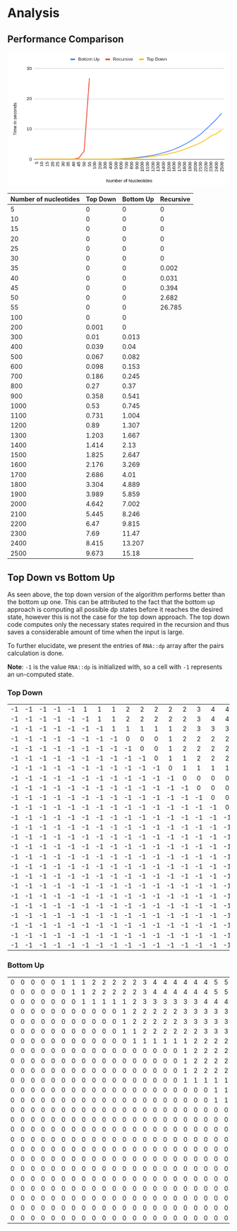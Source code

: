 # Analysis

## Performance Comparison

![graph](images/graph.png)

| Number of nucleotides | Top Down | Bottom Up | Recursive |
| --------------------- | -------- | --------- | --------- |
| 5                     | 0        | 0         | 0         |
| 10                    | 0        | 0         | 0         |
| 15                    | 0        | 0         | 0         |
| 20                    | 0        | 0         | 0         |
| 25                    | 0        | 0         | 0         |
| 30                    | 0        | 0         | 0         |
| 35                    | 0        | 0         | 0.002     |
| 40                    | 0        | 0         | 0.031     |
| 45                    | 0        | 0         | 0.394     |
| 50                    | 0        | 0         | 2.682     |
| 55                    | 0        | 0         | 26.785    |
| 100                   | 0        | 0         |           |
| 200                   | 0.001    | 0         |           |
| 300                   | 0.01     | 0.013     |           |
| 400                   | 0.039    | 0.04      |           |
| 500                   | 0.067    | 0.082     |           |
| 600                   | 0.098    | 0.153     |           |
| 700                   | 0.186    | 0.245     |           |
| 800                   | 0.27     | 0.37      |           |
| 900                   | 0.358    | 0.541     |           |
| 1000                  | 0.53     | 0.745     |           |
| 1100                  | 0.731    | 1.004     |           |
| 1200                  | 0.89     | 1.307     |           |
| 1300                  | 1.203    | 1.667     |           |
| 1400                  | 1.414    | 2.13      |           |
| 1500                  | 1.825    | 2.647     |           |
| 1600                  | 2.176    | 3.269     |           |
| 1700                  | 2.686    | 4.01      |           |
| 1800                  | 3.304    | 4.889     |           |
| 1900                  | 3.989    | 5.859     |           |
| 2000                  | 4.642    | 7.002     |           |
| 2100                  | 5.445    | 8.246     |           |
| 2200                  | 6.47     | 9.815     |           |
| 2300                  | 7.69     | 11.47     |           |
| 2400                  | 8.415    | 13.207    |           |
| 2500                  | 9.673    | 15.18     |           |

## Top Down vs Bottom Up

As seen above, the top down version of the algorithm performs better than the bottom up one. This can be attributed to the fact that the bottom up approach is computing all possible dp states before it reaches the desired state, however this is not the case for the top down approach. The top down code computes only the necessary states required in the recursion and thus saves a considerable amount of time when the input is large.

To further elucidate, we present the entries of `RNA::dp` array after the pairs calculation is done.

**Note**: `-1` is the value `RNA::dp` is initialized with, so a cell with `-1` represents an un-computed state.

### Top Down

|     |     |     |     |     |     |     |     |     |     |     |     |     |     |     |     |     |     |     |     |     |     |     |     |     |
| :-: | :-: | :-: | :-: | :-: | :-: | :-: | :-: | :-: | :-: | :-: | :-: | :-: | :-: | :-: | :-: | :-: | :-: | :-: | :-: | :-: | :-: | :-: | :-: | :-: |
| -1  | -1  | -1  | -1  | -1  |  1  |  1  |  1  |  2  |  2  |  2  |  2  |  2  |  3  |  4  |  4  |  4  |  4  |  4  |  4  |  5  |  5  |  5  |  6  |  6  |
| -1  | -1  | -1  | -1  | -1  | -1  |  1  |  1  |  2  |  2  |  2  |  2  |  2  |  3  |  4  |  4  |  4  |  4  |  4  |  4  |  5  |  5  |  5  |  5  | -1  |
| -1  | -1  | -1  | -1  | -1  | -1  | -1  |  1  |  1  |  1  |  1  |  1  |  2  |  3  |  3  |  3  |  3  |  3  |  3  |  4  |  4  | -1  | -1  | -1  | -1  |
| -1  | -1  | -1  | -1  | -1  | -1  | -1  | -1  |  0  |  0  |  0  |  1  |  2  |  2  |  2  |  2  |  2  |  3  |  3  |  3  |  3  |  3  | -1  | -1  | -1  |
| -1  | -1  | -1  | -1  | -1  | -1  | -1  | -1  | -1  |  0  |  0  |  1  |  2  |  2  |  2  |  2  |  2  |  3  |  3  |  3  |  3  |  3  |  3  |  3  | -1  |
| -1  | -1  | -1  | -1  | -1  | -1  | -1  | -1  | -1  | -1  |  0  |  1  |  1  |  2  |  2  |  2  |  2  |  2  | -1  | -1  | -1  | -1  | -1  | -1  | -1  |
| -1  | -1  | -1  | -1  | -1  | -1  | -1  | -1  | -1  | -1  | -1  |  0  |  1  |  1  |  1  |  1  |  1  |  1  |  2  |  2  |  2  |  2  | -1  | -1  | -1  |
| -1  | -1  | -1  | -1  | -1  | -1  | -1  | -1  | -1  | -1  | -1  | -1  |  0  |  0  |  0  |  0  |  0  |  1  | -1  | -1  | -1  | -1  | -1  | -1  | -1  |
| -1  | -1  | -1  | -1  | -1  | -1  | -1  | -1  | -1  | -1  | -1  | -1  | -1  |  0  |  0  |  0  |  0  |  1  |  2  |  2  |  2  |  2  |  2  |  2  | -1  |
| -1  | -1  | -1  | -1  | -1  | -1  | -1  | -1  | -1  | -1  | -1  | -1  | -1  | -1  |  0  |  0  |  0  |  1  | -1  | -1  | -1  | -1  | -1  | -1  | -1  |
| -1  | -1  | -1  | -1  | -1  | -1  | -1  | -1  | -1  | -1  | -1  | -1  | -1  | -1  | -1  |  0  |  0  |  1  | -1  | -1  | -1  | -1  | -1  | -1  | -1  |
| -1  | -1  | -1  | -1  | -1  | -1  | -1  | -1  | -1  | -1  | -1  | -1  | -1  | -1  | -1  | -1  |  0  |  0  | -1  | -1  | -1  | -1  | -1  | -1  | -1  |
| -1  | -1  | -1  | -1  | -1  | -1  | -1  | -1  | -1  | -1  | -1  | -1  | -1  | -1  | -1  | -1  | -1  |  0  |  0  |  0  |  1  |  1  |  1  |  1  | -1  |
| -1  | -1  | -1  | -1  | -1  | -1  | -1  | -1  | -1  | -1  | -1  | -1  | -1  | -1  | -1  | -1  | -1  | -1  |  0  |  0  |  0  | -1  | -1  | -1  | -1  |
| -1  | -1  | -1  | -1  | -1  | -1  | -1  | -1  | -1  | -1  | -1  | -1  | -1  | -1  | -1  | -1  | -1  | -1  | -1  |  0  |  0  |  0  |  0  |  1  | -1  |
| -1  | -1  | -1  | -1  | -1  | -1  | -1  | -1  | -1  | -1  | -1  | -1  | -1  | -1  | -1  | -1  | -1  | -1  | -1  | -1  | -1  | -1  | -1  | -1  | -1  |
| -1  | -1  | -1  | -1  | -1  | -1  | -1  | -1  | -1  | -1  | -1  | -1  | -1  | -1  | -1  | -1  | -1  | -1  | -1  | -1  | -1  |  0  |  0  |  1  | -1  |
| -1  | -1  | -1  | -1  | -1  | -1  | -1  | -1  | -1  | -1  | -1  | -1  | -1  | -1  | -1  | -1  | -1  | -1  | -1  | -1  | -1  | -1  |  0  |  0  | -1  |
| -1  | -1  | -1  | -1  | -1  | -1  | -1  | -1  | -1  | -1  | -1  | -1  | -1  | -1  | -1  | -1  | -1  | -1  | -1  | -1  | -1  | -1  | -1  | -1  | -1  |
| -1  | -1  | -1  | -1  | -1  | -1  | -1  | -1  | -1  | -1  | -1  | -1  | -1  | -1  | -1  | -1  | -1  | -1  | -1  | -1  | -1  | -1  | -1  | -1  | -1  |
| -1  | -1  | -1  | -1  | -1  | -1  | -1  | -1  | -1  | -1  | -1  | -1  | -1  | -1  | -1  | -1  | -1  | -1  | -1  | -1  | -1  | -1  | -1  | -1  | -1  |
| -1  | -1  | -1  | -1  | -1  | -1  | -1  | -1  | -1  | -1  | -1  | -1  | -1  | -1  | -1  | -1  | -1  | -1  | -1  | -1  | -1  | -1  | -1  | -1  | -1  |
| -1  | -1  | -1  | -1  | -1  | -1  | -1  | -1  | -1  | -1  | -1  | -1  | -1  | -1  | -1  | -1  | -1  | -1  | -1  | -1  | -1  | -1  | -1  | -1  | -1  |
| -1  | -1  | -1  | -1  | -1  | -1  | -1  | -1  | -1  | -1  | -1  | -1  | -1  | -1  | -1  | -1  | -1  | -1  | -1  | -1  | -1  | -1  | -1  | -1  | -1  |
| -1  | -1  | -1  | -1  | -1  | -1  | -1  | -1  | -1  | -1  | -1  | -1  | -1  | -1  | -1  | -1  | -1  | -1  | -1  | -1  | -1  | -1  | -1  | -1  | -1  |

### Bottom Up

|     |     |     |     |     |     |     |     |     |     |     |     |     |     |     |     |     |     |     |     |     |     |     |     |     |
| :-: | :-: | :-: | :-: | :-: | :-: | :-: | :-: | :-: | :-: | :-: | :-: | :-: | :-: | :-: | :-: | :-: | :-: | :-: | :-: | :-: | :-: | :-: | :-: | :-: |
|  0  |  0  |  0  |  0  |  0  |  1  |  1  |  1  |  2  |  2  |  2  |  2  |  2  |  3  |  4  |  4  |  4  |  4  |  4  |  4  |  5  |  5  |  5  |  6  |  6  |
|  0  |  0  |  0  |  0  |  0  |  0  |  1  |  1  |  2  |  2  |  2  |  2  |  2  |  3  |  4  |  4  |  4  |  4  |  4  |  4  |  5  |  5  |  5  |  5  |  6  |
|  0  |  0  |  0  |  0  |  0  |  0  |  0  |  1  |  1  |  1  |  1  |  1  |  2  |  3  |  3  |  3  |  3  |  3  |  3  |  4  |  4  |  4  |  4  |  4  |  5  |
|  0  |  0  |  0  |  0  |  0  |  0  |  0  |  0  |  0  |  0  |  0  |  1  |  2  |  2  |  2  |  2  |  2  |  3  |  3  |  3  |  3  |  3  |  3  |  4  |  4  |
|  0  |  0  |  0  |  0  |  0  |  0  |  0  |  0  |  0  |  0  |  0  |  1  |  2  |  2  |  2  |  2  |  2  |  3  |  3  |  3  |  3  |  3  |  3  |  3  |  4  |
|  0  |  0  |  0  |  0  |  0  |  0  |  0  |  0  |  0  |  0  |  0  |  1  |  1  |  2  |  2  |  2  |  2  |  2  |  2  |  3  |  3  |  3  |  3  |  3  |  4  |
|  0  |  0  |  0  |  0  |  0  |  0  |  0  |  0  |  0  |  0  |  0  |  0  |  1  |  1  |  1  |  1  |  1  |  1  |  2  |  2  |  2  |  2  |  2  |  3  |  3  |
|  0  |  0  |  0  |  0  |  0  |  0  |  0  |  0  |  0  |  0  |  0  |  0  |  0  |  0  |  0  |  0  |  0  |  1  |  2  |  2  |  2  |  2  |  2  |  3  |  3  |
|  0  |  0  |  0  |  0  |  0  |  0  |  0  |  0  |  0  |  0  |  0  |  0  |  0  |  0  |  0  |  0  |  0  |  1  |  2  |  2  |  2  |  2  |  2  |  2  |  3  |
|  0  |  0  |  0  |  0  |  0  |  0  |  0  |  0  |  0  |  0  |  0  |  0  |  0  |  0  |  0  |  0  |  0  |  1  |  2  |  2  |  2  |  2  |  2  |  2  |  3  |
|  0  |  0  |  0  |  0  |  0  |  0  |  0  |  0  |  0  |  0  |  0  |  0  |  0  |  0  |  0  |  0  |  0  |  1  |  1  |  1  |  1  |  1  |  1  |  2  |  2  |
|  0  |  0  |  0  |  0  |  0  |  0  |  0  |  0  |  0  |  0  |  0  |  0  |  0  |  0  |  0  |  0  |  0  |  0  |  0  |  0  |  1  |  1  |  1  |  2  |  2  |
|  0  |  0  |  0  |  0  |  0  |  0  |  0  |  0  |  0  |  0  |  0  |  0  |  0  |  0  |  0  |  0  |  0  |  0  |  0  |  0  |  1  |  1  |  1  |  1  |  2  |
|  0  |  0  |  0  |  0  |  0  |  0  |  0  |  0  |  0  |  0  |  0  |  0  |  0  |  0  |  0  |  0  |  0  |  0  |  0  |  0  |  0  |  0  |  0  |  1  |  2  |
|  0  |  0  |  0  |  0  |  0  |  0  |  0  |  0  |  0  |  0  |  0  |  0  |  0  |  0  |  0  |  0  |  0  |  0  |  0  |  0  |  0  |  0  |  0  |  1  |  2  |
|  0  |  0  |  0  |  0  |  0  |  0  |  0  |  0  |  0  |  0  |  0  |  0  |  0  |  0  |  0  |  0  |  0  |  0  |  0  |  0  |  0  |  0  |  0  |  1  |  2  |
|  0  |  0  |  0  |  0  |  0  |  0  |  0  |  0  |  0  |  0  |  0  |  0  |  0  |  0  |  0  |  0  |  0  |  0  |  0  |  0  |  0  |  0  |  0  |  1  |  1  |
|  0  |  0  |  0  |  0  |  0  |  0  |  0  |  0  |  0  |  0  |  0  |  0  |  0  |  0  |  0  |  0  |  0  |  0  |  0  |  0  |  0  |  0  |  0  |  0  |  1  |
|  0  |  0  |  0  |  0  |  0  |  0  |  0  |  0  |  0  |  0  |  0  |  0  |  0  |  0  |  0  |  0  |  0  |  0  |  0  |  0  |  0  |  0  |  0  |  0  |  1  |
|  0  |  0  |  0  |  0  |  0  |  0  |  0  |  0  |  0  |  0  |  0  |  0  |  0  |  0  |  0  |  0  |  0  |  0  |  0  |  0  |  0  |  0  |  0  |  0  |  1  |
|  0  |  0  |  0  |  0  |  0  |  0  |  0  |  0  |  0  |  0  |  0  |  0  |  0  |  0  |  0  |  0  |  0  |  0  |  0  |  0  |  0  |  0  |  0  |  0  |  0  |
|  0  |  0  |  0  |  0  |  0  |  0  |  0  |  0  |  0  |  0  |  0  |  0  |  0  |  0  |  0  |  0  |  0  |  0  |  0  |  0  |  0  |  0  |  0  |  0  |  0  |
|  0  |  0  |  0  |  0  |  0  |  0  |  0  |  0  |  0  |  0  |  0  |  0  |  0  |  0  |  0  |  0  |  0  |  0  |  0  |  0  |  0  |  0  |  0  |  0  |  0  |
|  0  |  0  |  0  |  0  |  0  |  0  |  0  |  0  |  0  |  0  |  0  |  0  |  0  |  0  |  0  |  0  |  0  |  0  |  0  |  0  |  0  |  0  |  0  |  0  |  0  |
|  0  |  0  |  0  |  0  |  0  |  0  |  0  |  0  |  0  |  0  |  0  |  0  |  0  |  0  |  0  |  0  |  0  |  0  |  0  |  0  |  0  |  0  |  0  |  0  |  0  |
